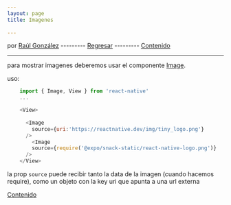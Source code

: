 ```yaml
---
layout: page
title: Imagenes
 
---
```




por [Raúl González](https://twitter.com/soyraulgonzalez)  ---------   [Regresar](/modulo-dos.html) ---------   [Contenido](/contenido.html)

---


para mostrar imagenes deberemos usar el componente [Image](https://reactnative.dev/docs/image).

uso:

```js
    import { Image, View } from 'react-native'
    ...

    <View>
    
      <Image
        source={uri:'https://reactnative.dev/img/tiny_logo.png'}
      />
        <Image
        source={require('@expo/snack-static/react-native-logo.png')}
      />
    </View>
```

la prop `source` puede recibir tanto la data de la imagen (cuando hacemos require), como un objeto con la key uri que apunta a una url externa

[Contenido](/contenido.html)
